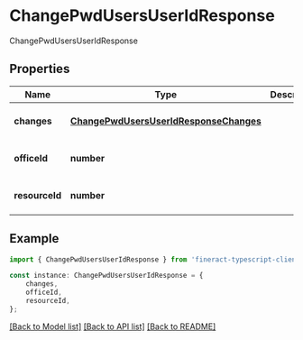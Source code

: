 # ChangePwdUsersUserIdResponse

ChangePwdUsersUserIdResponse

## Properties

Name | Type | Description | Notes
------------ | ------------- | ------------- | -------------
**changes** | [**ChangePwdUsersUserIdResponseChanges**](ChangePwdUsersUserIdResponseChanges.md) |  | [optional] [default to undefined]
**officeId** | **number** |  | [optional] [default to undefined]
**resourceId** | **number** |  | [optional] [default to undefined]

## Example

```typescript
import { ChangePwdUsersUserIdResponse } from 'fineract-typescript-client';

const instance: ChangePwdUsersUserIdResponse = {
    changes,
    officeId,
    resourceId,
};
```

[[Back to Model list]](../README.md#documentation-for-models) [[Back to API list]](../README.md#documentation-for-api-endpoints) [[Back to README]](../README.md)

